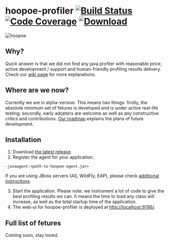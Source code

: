 # hoopoe-profiler [![Build Status](https://travis-ci.org/orange-buffalo/hoopoe-profiler.svg)](https://travis-ci.org/orange-buffalo/hoopoe-profiler)  [![Code Coverage](https://img.shields.io/codecov/c/github/orange-buffalo/hoopoe-profiler.svg)](https://codecov.io/gh/orange-buffalo/hoopoe-profiler) [![Download](https://img.shields.io/bintray/v/orange-buffalo/hoopoe-profiler/hoopoe-profiler.svg) ](https://bintray.com/orange-buffalo/hoopoe-profiler/hoopoe-profiler/_latestVersion)  

![hoopoe](https://github.com/orange-buffalo/hoopoe-profiler/wiki/img/movie.gif)

## Why?
Quick answer is that we did not find any java profiler with reasonable price, active development / support and human-friendly profiling results delivery. Check our [wiki page](https://github.com/orange-buffalo/hoopoe-profiler/wiki/Why-the-heck-another-profiler%3F) for more explanations. 

## Where are we now?
Currently we are in alpha-version. This means two things: firstly, the absolute minimum set of fetures is developed and is under active real-life testing; secondly, early adopters are welcome as well as any constructive critics and contributions.
[Our roadmap](https://github.com/orange-buffalo/hoopoe-profiler/wiki/Roadmap) explains the plans of future development.  

## Installation
1. Download [the latest release](https://bintray.com/orange-buffalo/hoopoe-profiler/hoopoe-profiler/_latestVersion).
2. Register the agent for your application:
  ```
  -javaagent:<path-to-hoopoe-agent.jar>
  ```
  
  If you are using JBoss servers (AS, WildFly, EAP), please check [additional instructions](https://github.com/orange-buffalo/hoopoe-profiler/wiki/Installation-Guide). 
    
3. Start the application.
Please note: we instrument a lot of code to give the best profiling results we can. It means the time to load any class will increase, as well as the total startup time of the application.
4. The web-ui for hoopoe-profiler is deployed at [http://localhost:9786/](http://localhost:9786/).

## Full list of fetures
Coming soon, stay tuned.
